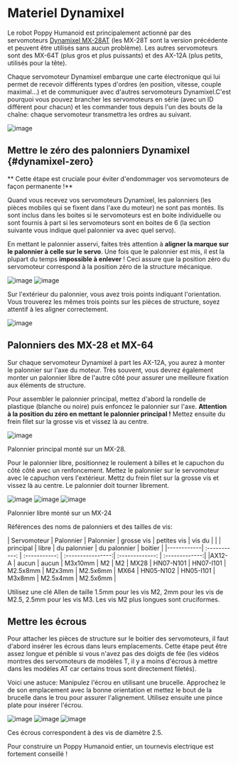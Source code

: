 # Materiel Dynamixel

Le robot Poppy Humanoid est principalement actionné par des servomoteurs [Dynamixel MX-28AT](http://www.generationrobots.com/fr/401858-servomotor-dynamixel-mx-28at.html) (les MX-28T sont la version précédente et peuvent être utilisés sans aucun problème). Les autres servomoteurs sont des MX-64T (plus gros et plus puissants) et des AX-12A (plus petits, utilisés pour la tête).

Chaque servomoteur Dynamixel embarque une carte électronique qui lui permet de recevoir différents types d'ordres (en position, vitesse, couple maximal...) et de communiquer avec d'autres servomoteurs Dynamixel.C'est pourquoi vous pouvez brancher les servomoteurs en série (avec un ID différent pour chacun) et les commander tous depuis l'un des bouts de la chaîne: chaque servomoteur transmettra les ordres au suivant.

![image](../en/img/daisy_link.JPG)

## Mettre le zéro des palonniers Dynamixel {#dynamixel-zero}


** Cette étape est cruciale pour éviter d'endommager vos servomoteurs de façon permanente !**

Quand vous recevez vos servomoteurs Dynamixel, les palonniers (les pièces mobiles qui se fixent dans l'axe du moteur) ne sont pas montés. Ils sont inclus dans les boites si le servomoteurs est en boite individuelle ou sont fournis à part si les servomoteurs sont en boites de 6 (la section suivante vous indique quel palonnier va avec quel servo).

En mettant le palonnier asservi, faites très attention à **aligner la marque sur le palonnier à celle sur le servo**. Une fois que le palonnier est mis, il est la plupart du temps **impossible à enlever** ! Ceci assure que la position zéro du servomoteur correspond à la position zéro de la structure mécanique.

![image](../en/img/zero.JPG) ![image](../en/img/zero2.JPG)

Sur l'extérieur du palonnier, vous avez trois points indiquant l'orientation. Vous trouverez les mêmes trois points sur les pièces de structure, soyez attentif à les aligner correctement.

![image](../en/img/zero3.JPG)

## Palonniers des MX-28 et MX-64

Sur chaque servomoteur Dynamixel à part les AX-12A, you aurez à monter le palonnier sur l'axe du moteur. Très souvent, vous devrez également monter un palonnier libre de l'autre côté pour assurer une meilleure fixation aux éléments de structure.

Pour assembler le palonnier principal, mettez d'abord la rondelle de plastique (blanche ou noire) puis enfoncez le palonnier sur l'axe. **Attention à la position du zéro en mettant le palonnier principal !** Mettez ensuite du frein filet sur la grosse vis et vissez là au centre.

![image](../en/img/MX28N.JPG)

Palonnier principal monté sur un MX-28.

Pour le palonnier libre, positionnez le roulement à billes et le capuchon du côté côté avec un renfoncement. Mettez le palonnier sur le servomoteur avec le capuchon vers l'extérieur. Mettz du frein filet sur la grosse vis et vissez là au centre. Le palonnier doit tourner librement.

![image](../en/img/MX64I1.JPG) ![image](../en/img/MX64I2.JPG) ![image](../en/img/MX64I3.JPG)

Palonnier libre monté sur un MX-24

Références des noms de palonniers et des tailles de vis:

| Servomoteur | Palonnier | Palonnier | grosse vis   | petites vis  | vis du  |
|             | principal | libre     | du palonnier | du palonnier | boitier | 
|------------| :-----------: | :-----------: | :----------------:| :-------------: | :-------------:|
|AX12-A |      aucun |       aucun      |    M3x10mm |           M2      |       M2
|  MX28   |   HN07-N101 |  HN07-I101   |   M2.5x8mm  |       M2x3mm    |    M2.5x6mm
|  MX64    |  HN05-N102  | HN05-I101  |     M3x8mm  |        M2.5x4mm   |    M2.5x6mm |

Utilisez une clé Allen de taille 1.5mm pour les vis M2, 2mm pour les vis de M2.5, 2.5mm pour les vis M3. Les vis M2 plus longues sont cruciformes.

## Mettre les écrous

Pour attacher les pièces de structure sur le boitier des servomoteurs, il faut d'abord insérer les écrous dans leurs emplacements. Cette étape peut être assez longue et pénible si vous n'avez pas des doigts de fée (les vidéos montres des servomoteurs de modèles T, il y a moins d'écrous à mettre dans les modèles AT car certains trous sont directement filetés).

Voici une astuce: Manipulez l'écrou en utilisant une brucelle. Approchez le de son emplacement avec la bonne orientation et mettez le bout de la brucelle dans le trou pour assurer l'alignement. Utilisez ensuite une pince plate pour insérer l'écrou.

![image](../en/img/nuts1.JPG) ![image](../en/img/nuts2.JPG) ![image](../en/img/nuts3.JPG)

Ces écrous correspondent à des vis de diamètre 2.5.

Pour construire un Poppy Humanoid entier, un tournevis electrique est fortement conseillé ! 











